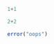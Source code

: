 ```julia {cast="true"}
1+1
```

```julia {cast="true" font-size=28 delay=0.5}
2+2
```

```julia {cast="true" allow_errors="true"}
error("oops")
```
